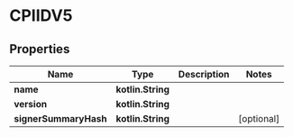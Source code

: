 
# CPIIDV5

## Properties
Name | Type | Description | Notes
------------ | ------------- | ------------- | -------------
**name** | **kotlin.String** |  | 
**version** | **kotlin.String** |  | 
**signerSummaryHash** | **kotlin.String** |  |  [optional]



